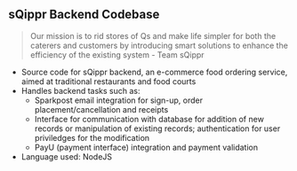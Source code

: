 ## sQippr Backend Codebase
> Our mission is to rid stores of Qs and make life simpler for both the caterers and customers by introducing smart solutions to enhance the efficiency of the existing system - Team sQippr
- Source code for sQippr backend, an e-commerce food ordering service, aimed at traditional restaurants and food courts
- Handles backend tasks such as:
  - Sparkpost email integration for sign-up, order placement/cancellation and receipts
  - Interface for communication with database for addition of new records or manipulation of existing records; authentication for user priviledges for the modification
  - PayU (payment interface) integration and payment validation
- Language used: NodeJS

